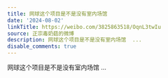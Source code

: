 ```yaml
---
title: 网球这个项目是不是没有室内场馆
date: '2024-08-02'
linkTitle: https://weibo.com/3825863518/OqnL3twIu
source: 正宗毒奶菇的微博
description: 网球这个项目是不是没有室内场馆  ...
disable_comments: true
---
```

网球这个项目是不是没有室内场馆  ...